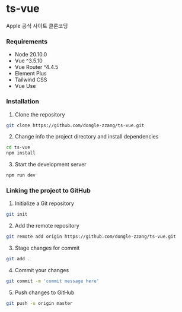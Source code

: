 # ts-vue
Apple 공식 사이트 클론코딩

### Requirements

- Node 20.10.0
- Vue ^3.5.10
- Vue Router ^4.4.5
- Element Plus
- Tailwind CSS
- Vue Use

### Installation

1. Clone the repository

```bash
git clone https://github.com/dongle-zzang/ts-vue.git
```

2. Change info the project directory and install dependencies

```bash
cd ts-vue
npm install
```

3. Start the development server

```bash
npm run dev
```

### Linking the project to GitHub

1. Initialize a Git repository

```bash
git init
```

2. Add the remote repository

```bash
git remote add origin https://github.com/dongle-zzang/ts-vue.git
```

3. Stage changes for commit

```bash
git add .
```

4. Commit your changes

```bash
git commit -m 'commit message here'
```

5. Push changes to GitHub

```bash
git push -u origin master
```
